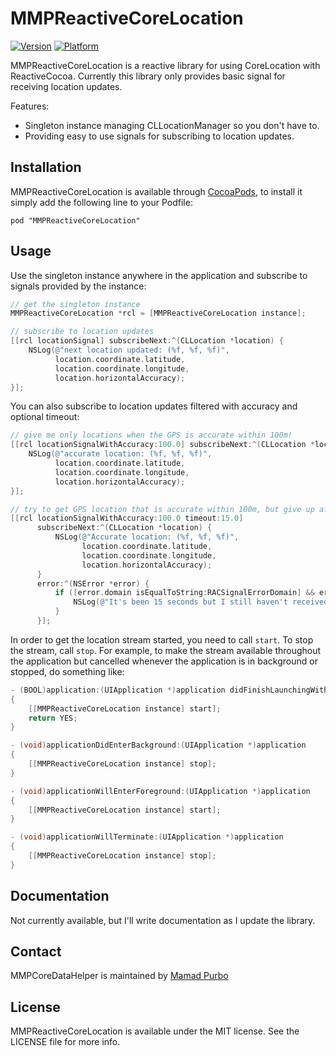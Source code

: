 # MMPReactiveCoreLocation

[![Version](http://cocoapod-badges.herokuapp.com/v/MMPReactiveCoreLocation/badge.png)](http://cocoadocs.org/docsets/MMPReactiveCoreLocation)
[![Platform](http://cocoapod-badges.herokuapp.com/p/MMPReactiveCoreLocation/badge.png)](http://cocoadocs.org/docsets/MMPReactiveCoreLocation)

MMPReactiveCoreLocation is a reactive library for using CoreLocation with ReactiveCocoa. Currently this library only provides
basic signal for receiving location updates.

Features:
* Singleton instance managing CLLocationManager so you don't have to.
* Providing easy to use signals for subscribing to location updates.

## Installation

MMPReactiveCoreLocation is available through [CocoaPods](http://cocoapods.org), to install
it simply add the following line to your Podfile:

    pod "MMPReactiveCoreLocation"

## Usage

Use the singleton instance anywhere in the application and subscribe to signals provided by the instance:
```objectivec
// get the singleton instance
MMPReactiveCoreLocation *rcl = [MMPReactiveCoreLocation instance];

// subscribe to location updates
[[rcl locationSignal] subscribeNext:^(CLLocation *location) {
    NSLog(@"next location updated: (%f, %f, %f)",
          location.coordinate.latitude,
          location.coordinate.longitude,
          location.horizontalAccuracy);
}];
```
You can also subscribe to location updates filtered with accuracy and optional timeout:
```objectivec
// give me only locations when the GPS is accurate within 100m!
[[rcl locationSignalWithAccuracy:100.0] subscribeNext:^(CLLocation *location) {
    NSLog(@"accurate location: (%f, %f, %f)",
          location.coordinate.latitude,
          location.coordinate.longitude,
          location.horizontalAccuracy);
}];

// try to get GPS location that is accurate within 100m, but give up after 15 seconds 
[[rcl locationSignalWithAccuracy:100.0 timeout:15.0]
      subscribeNext:^(CLLocation *location) {
          NSLog(@"Accurate location: (%f, %f, %f)",
                location.coordinate.latitude,
                location.coordinate.longitude,
                location.horizontalAccuracy);
      }
      error:^(NSError *error) {
          if ([error.domain isEqualToString:RACSignalErrorDomain] && error.code == RACSignalErrorTimedOut) {
              NSLog(@"It's been 15 seconds but I still haven't received accurate location.");
          }
      }];
```
In order to get the location stream started, you need to call `start`. To stop the stream, call `stop`. For example, to make the stream available
throughout the application but cancelled whenever the application is in background or stopped, do something like:
```objectivec
- (BOOL)application:(UIApplication *)application didFinishLaunchingWithOptions:(NSDictionary *)launchOptions
{
    [[MMPReactiveCoreLocation instance] start];    
    return YES;
}

- (void)applicationDidEnterBackground:(UIApplication *)application
{
    [[MMPReactiveCoreLocation instance] stop];
}

- (void)applicationWillEnterForeground:(UIApplication *)application
{
    [[MMPReactiveCoreLocation instance] start];
}

- (void)applicationWillTerminate:(UIApplication *)application
{
    [[MMPReactiveCoreLocation instance] stop];
}
```

## Documentation

Not currently available, but I'll write documentation as I update the library.

## Contact

MMPCoreDataHelper is maintained by [Mamad Purbo](https://twitter.com/purubo)

## License

MMPReactiveCoreLocation is available under the MIT license. See the LICENSE file for more info.

